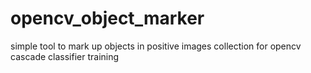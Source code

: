 opencv_object_marker
====================

simple tool to mark up objects in positive images collection for opencv cascade classifier training
